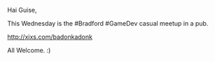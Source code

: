 Hai Guise,

This Wednesday is the #Bradford #GameDev casual meetup in a pub.

http://xixs.com/badonkadonk

All Welcome. :) 